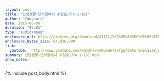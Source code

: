 ```yaml
---
layout: post
title: "신앙생활-안식일에서 주일로(히4:1-16)"
author: "Yangnuri"
date: 2015-06-08
duration: "45:01"
type: "audio/mpeg"
enclosure_url: http://archive.org/download/41161/%EC%8B%A0%EC%95%99%EC%83%9D%ED%99%9C-%EC%95%88%EC%8B%9D%EC%9D%BC%EC%97%90%EC%84%9C%20%EC%A3%BC%EC%9D%BC%EB%A1%9C(%ED%9E%884;1-16)~1.mp3
enclosure_bytes_size: 64,836,909 
link:
  youtube:  http://www.youtube.com/watch?v=sKuewF72mfg&feature=player_embedded
summary: 신앙생활-안식일에서 주일로(히4:1-16).mp3
show_notes:
---
```


{% include post_body.html %}
